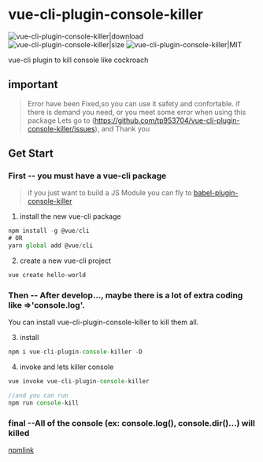 # vue-cli-plugin-console-killer

<p >
<img src="https://img.shields.io/npm/dw/vue-cli-plugin-console-killer" alt="vue-cli-plugin-console-killer|download">  
<img src="https://img.shields.io/github/repo-size/tp953704/vue-cli-plugin-console-killer" alt="vue-cli-plugin-console-killer|size">  
<img src="https://img.shields.io/npm/l/vue-cli-plugin-console-killer" alt="vue-cli-plugin-console-killer|MIT">      

</p>
vue-cli plugin to kill console like cockroach

## important 
> Error have been Fixed,so you can use it safety and confortable. if there is demand you need, or you meet some error when using this package Lets go to (https://github.com/tp953704/vue-cli-plugin-console-killer/issues), and Thank you

## Get Start

### First -- you must have a vue-cli package 

> if you just want to build a JS Module you can fly to  [babel-plugin-console-killer](https://www.npmjs.com/package/@tp953704/babel-plugin-console-killer)

1. install the new vue-cli package
```javascript
npm install -g @vue/cli
# OR
yarn global add @vue/cli
```
2. create a new vue-cli project
```javascript
vue create hello-world
```

### Then -- After develop..., maybe there is a lot of extra coding like =>'console.log'. 

You can install vue-cli-plugin-console-killer to kill them all.


3. install 

```javascript
npm i vue-cli-plugin-console-killer -D
```

4.  invoke and lets killer console
```javascript
vue invoke vue-cli-plugin-console-killer

//and you can run 
npm run console-kill
```
### final --All of the console (ex: console.log(), console.dir()...) will killed

[npmlink](https://www.npmjs.com/package/vue-cli-plugin-console-killer)
